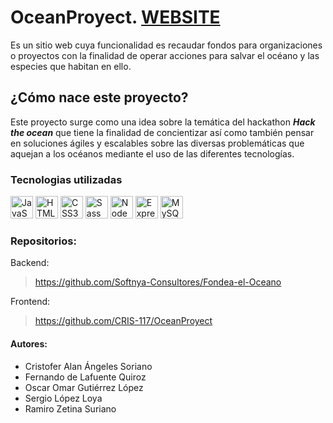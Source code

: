 # OceanProyect. <a href="https://fondeaeloceano.xyz/">WEBSITE</a>

Es un sitio web cuya funcionalidad es recaudar fondos para organizaciones o proyectos con la finalidad de operar acciones para salvar el océano y las especies que habitan en ello.

## ¿Cómo nace este proyecto?

Este proyecto surge como una idea sobre la temática del hackathon ***Hack the ocean*** que tiene la finalidad de concientizar así como también pensar en soluciones ágiles y escalables sobre las diversas problemáticas que aquejan a los océanos mediante el uso de las diferentes tecnologías.

### Tecnologias utilizadas

<p align="left">
<a href="https://developer.mozilla.org/en-US/docs/Web/JavaScript" target="_blank" rel="noreferrer"><img src="https://raw.githubusercontent.com/danielcranney/readme-generator/main/public/icons/skills/javascript-colored.svg" width="36" height="36" alt="JavaScript" /></a>
<a href="https://developer.mozilla.org/en-US/docs/Glossary/HTML5" target="_blank" rel="noreferrer"><img src="https://raw.githubusercontent.com/danielcranney/readme-generator/main/public/icons/skills/html5-colored.svg" width="36" height="36" alt="HTML5" /></a>
<a href="https://www.w3.org/TR/CSS/#css" target="_blank" rel="noreferrer"><img src="https://raw.githubusercontent.com/danielcranney/readme-generator/main/public/icons/skills/css3-colored.svg" width="36" height="36" alt="CSS3" /></a>
<a href="https://sass-lang.com/" target="_blank" rel="noreferrer"><img src="https://raw.githubusercontent.com/danielcranney/readme-generator/main/public/icons/skills/sass-colored.svg" width="36" height="36" alt="Sass" /></a>
<a href="https://nodejs.org/en/" target="_blank" rel="noreferrer"><img src="https://raw.githubusercontent.com/danielcranney/readme-generator/main/public/icons/skills/nodejs-colored.svg" width="36" height="36" alt="NodeJS" /></a>
<a href="https://expressjs.com/" target="_blank" rel="noreferrer"><img src="https://raw.githubusercontent.com/danielcranney/readme-generator/main/public/icons/skills/express-colored.svg" width="36" height="36" alt="Express" /></a>
<a href="https://www.mysql.com/" target="_blank" rel="noreferrer"><img src="https://raw.githubusercontent.com/danielcranney/readme-generator/main/public/icons/skills/mysql-colored.svg" width="36" height="36" alt="MySQL" /></a>
</p>

### Repositorios:

Backend:
> https://github.com/Softnya-Consultores/Fondea-el-Oceano

Frontend:
> https://github.com/CRIS-117/OceanProyect

#### Autores:

- Cristofer Alan Ángeles Soriano
- Fernando de Lafuente Quiroz
- Oscar Omar Gutiérrez López
- Sergio López Loya
- Ramiro Zetina Suriano
